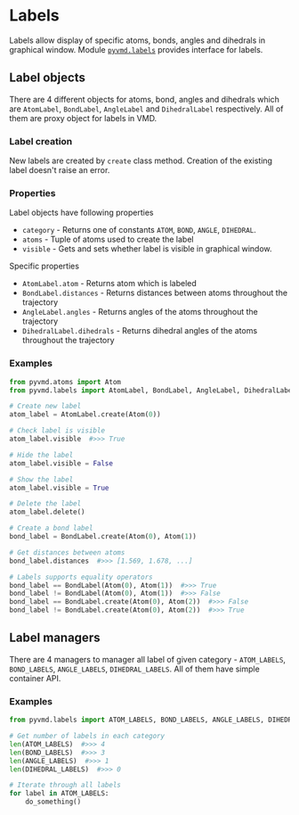 # Labels #

Labels allow display of specific atoms, bonds, angles and dihedrals in graphical window.
Module [`pyvmd.labels`](../pyvmd/labels.py) provides interface for labels.

## Label objects ##
There are 4 different objects for atoms, bond, angles and dihedrals which are `AtomLabel`, `BondLabel`, `AngleLabel` and `DihedralLabel` respectively.
All of them are proxy object for labels in VMD.

### Label creation ###
New labels are created by `create` class method. Creation of the existing label doesn't raise an error.

### Properties ###
Label objects have following properties
 * `category` - Returns one of constants `ATOM`, `BOND`, `ANGLE`, `DIHEDRAL`.
 * `atoms` - Tuple of atoms used to create the label
 * `visible` - Gets and sets whether label is visible in graphical window.

Specific properties
 * `AtomLabel.atom` - Returns atom which is labeled
 * `BondLabel.distances` - Returns distances between atoms throughout the trajectory
 * `AngleLabel.angles` - Returns angles of the atoms throughout the trajectory
 * `DihedralLabel.dihedrals` - Returns dihedral angles of the atoms throughout the trajectory

### Examples ###
```python
from pyvmd.atoms import Atom
from pyvmd.labels import AtomLabel, BondLabel, AngleLabel, DihedralLabel

# Create new label
atom_label = AtomLabel.create(Atom(0))

# Check label is visible
atom_label.visible  #>>> True

# Hide the label
atom_label.visible = False

# Show the label
atom_label.visible = True

# Delete the label
atom_label.delete()

# Create a bond label
bond_label = BondLabel.create(Atom(0), Atom(1))

# Get distances between atoms
bond_label.distances  #>>> [1.569, 1.678, ...]

# Labels supports equality operators
bond_label == BondLabel(Atom(0), Atom(1))  #>>> True
bond_label != BondLabel(Atom(0), Atom(1))  #>>> False
bond_label == BondLabel.create(Atom(0), Atom(2))  #>>> False
bond_label != BondLabel.create(Atom(0), Atom(2))  #>>> True
```

## Label managers ##
There are 4 managers to manager all label of given category - `ATOM_LABELS`, `BOND_LABELS`, `ANGLE_LABELS`, `DIHEDRAL_LABELS`.
All of them have simple container API.

### Examples ###
```python
from pyvmd.labels import ATOM_LABELS, BOND_LABELS, ANGLE_LABELS, DIHEDRAL_LABELS

# Get number of labels in each category
len(ATOM_LABELS)  #>>> 4
len(BOND_LABELS)  #>>> 3
len(ANGLE_LABELS)  #>>> 1
len(DIHEDRAL_LABELS)  #>>> 0

# Iterate through all labels
for label in ATOM_LABELS:
    do_something()
```
